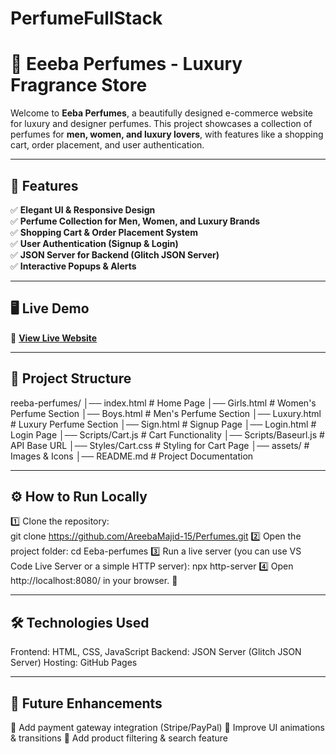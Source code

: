 # PerfumeFullStack
# 🌸 Eeeba Perfumes - Luxury Fragrance Store

Welcome to **Eeba Perfumes**, a beautifully designed e-commerce website for luxury and designer perfumes. This project showcases a collection of perfumes for **men, women, and luxury lovers**, with features like a shopping cart, order placement, and user authentication.

---

## 🚀 Features
✅ **Elegant UI & Responsive Design**  
✅ **Perfume Collection for Men, Women, and Luxury Brands**  
✅ **Shopping Cart & Order Placement System**  
✅ **User Authentication (Signup & Login)**  
✅ **JSON Server for Backend (Glitch JSON Server)**  
✅ **Interactive Popups & Alerts**  

---

## 🖥️ Live Demo  
🔗 **[View Live Website](https://areebamajid-15.github.io/Perfumes/)**  

---

## 📂 Project Structure  
reeba-perfumes/ │── index.html # Home Page │── Girls.html # Women's Perfume Section │── Boys.html # Men's Perfume Section │── Luxury.html # Luxury Perfume Section │── Sign.html # Signup Page │── Login.html # Login Page │── Scripts/Cart.js # Cart Functionality │── Scripts/Baseurl.js # API Base URL │── Styles/Cart.css # Styling for Cart Page │── assets/ # Images & Icons │── README.md # Project Documentation


---

## ⚙️ How to Run Locally
1️⃣ Clone the repository:  
git clone https://github.com/AreebaMajid-15/Perfumes.git
2️⃣ Open the project folder:
cd Eeba-perfumes
3️⃣ Run a live server (you can use VS Code Live Server or a simple HTTP server):
npx http-server
4️⃣ Open http://localhost:8080/ in your browser. 🚀

---

## 🛠️ Technologies Used
Frontend: HTML, CSS, JavaScript
Backend: JSON Server (Glitch JSON Server)
Hosting: GitHub Pages

---

## 📌 Future Enhancements
🔹 Add payment gateway integration (Stripe/PayPal)
🔹 Improve UI animations & transitions
🔹 Add product filtering & search feature


